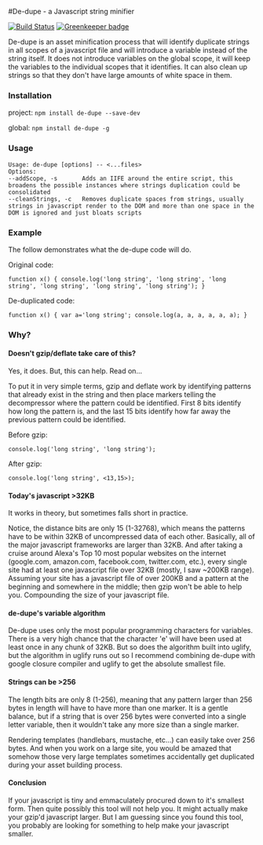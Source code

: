 #De-dupe - a Javascript string minifier

[![Build Status](https://travis-ci.org/markis/de-dupe.svg?branch=master)](https://travis-ci.org/markis/de-dupe) [![Greenkeeper badge](https://badges.greenkeeper.io/markis/de-dupe.svg)](https://greenkeeper.io/)

De-dupe is an asset minification process that will identify duplicate strings in all scopes of a javascript file and will introduce a variable instead of the string itself.  It does not introduce variables on the global scope, it will keep the variables to the individual scopes that it identifies.  It can also clean up strings so that they don't have large amounts of white space in them.

### Installation

project:
`npm install de-dupe --save-dev`

global:
`npm install de-dupe -g`

### Usage

```
Usage: de-dupe [options] -- <...files>
Options:
--addScope, -s       Adds an IIFE around the entire script, this broadens the possible instances where strings duplication could be consolidated
--cleanStrings, -c   Removes duplicate spaces from strings, usually strings in javascript render to the DOM and more than one space in the DOM is ignored and just bloats scripts
```

### Example

The follow demonstrates what the de-dupe code will do.

Original code:
```
function x() { console.log('long string', 'long string', 'long string', 'long string', 'long string', 'long string'); }
```

De-duplicated code:
```
function x() { var a='long string'; console.log(a, a, a, a, a, a); }
```

### Why?

#### Doesn't gzip/deflate take care of this?

Yes, it does. But, this can help. Read on...

To put it in very simple terms, gzip and deflate work by identifying patterns that already exist in the string and then
place markers telling the decompressor where the pattern could be identified.  First 8 bits identify how long the pattern is,
and the last 15 bits identify how far away the previous pattern could be identified.

Before gzip:
```
console.log('long string', 'long string');
```

After gzip:
```
console.log('long string', <13,15>);
```

#### Today's javascript >32KB

It works in theory, but sometimes falls short in practice.

Notice, the distance bits are only 15 (1-32768), which means the patterns have to be within 32KB of uncompressed data of each other.
Basically, all of the major javascript frameworks are larger than 32KB.  And after taking a cruise around Alexa's Top 10 most
popular websites on the internet (google.com, amazon.com, facebook.com, twitter.com, etc.), every single site had at least one
javascript file over 32KB (mostly, I saw ~200KB range).  Assuming your site has a javascript file of over 200KB and a pattern at the
beginning and somewhere in the middle; then gzip won't be able to help you.  Compounding the size of your javascript file.

#### de-dupe's variable algorithm

De-dupe uses only the most popular programming characters for variables. There is a very high chance that the character 'e' will
have been used at least once in any chunk of 32KB. But so does the algorithm built into uglify, but the algorithm in uglify runs out
so I recommend combining de-dupe with google closure compiler and uglify to get the absolute smallest file.

#### Strings can be >256

The length bits are only 8 (1-256), meaning that any pattern larger than 256 bytes in length will have to have more than one marker.
It is a gentle balance, but if a string that is over 256 bytes were converted into a single letter variable, then it wouldn't take
any more size than a single marker.

Rendering templates (handlebars, mustache, etc...) can easily take over 256 bytes. And when you work on a large site, you would be
amazed that somehow those very large templates sometimes accidentally get duplicated during your asset building process.

#### Conclusion

If your javascript is tiny and emmaculately procured down to it's smallest form. Then quite possibly this tool will not help you.
It might actually make your gzip'd javascript larger. But I am guessing since you found this tool, you probably are looking for
something to help make your javascript smaller.
